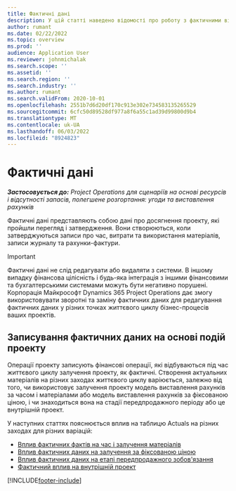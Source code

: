 ```yaml
---
title: Фактичні дані
description: У цій статті наведено відомості про роботу з фактичними відомостями в корпорації Майкрософт Dynamics 365 Project Operations.
author: rumant
ms.date: 02/22/2022
ms.topic: overview
ms.prod: ''
audience: Application User
ms.reviewer: johnmichalak
ms.search.scope: ''
ms.assetid: ''
ms.search.region: ''
ms.search.industry: ''
ms.author: rumant
ms.search.validFrom: 2020-10-01
ms.openlocfilehash: 2551b7d6d20df170c913e302e734583135265529
ms.sourcegitcommit: 6cfc50d89528df977a8f6a55c1ad39d99800d9b4
ms.translationtype: MT
ms.contentlocale: uk-UA
ms.lasthandoff: 06/03/2022
ms.locfileid: "8924823"
---
```

# <a name="actuals"></a>Фактичні дані

_**Застосовується до:** Project Operations для сценаріїв на основі ресурсів і відсутності запасів, полегшене розгортання: угоди та виставлення рахунків_

Фактичні дані представляють собою дані про досягнення проекту, які пройшли перегляд і затвердження. Вони створюються, коли затверджуються записи про час, витрати та використання матеріалів, записи журналу та рахунки-фактури.

> [!IMPORTANT]
> Фактичні дані не слід редагувати або видаляти з системи. В іншому випадку фінансова цілісність і будь-яка інтеграція з іншими фінансовими та бухгалтерськими системами можуть бути негативно порушені. Корпорація Майкрософт Dynamics 365 Project Operations дає змогу використовувати зворотні та заміну фактичних даних для редагування фактичних даних у різних точках життєвого циклу бізнес-процесів ваших проектів.

## <a name="recording-actuals-based-on-project-events"></a>Записування фактичних даних на основі подій проекту

Операції проекту записують фінансові операції, які відбуваються під час життєвого циклу залучення проекту, як фактичні. Створення актуальних матеріалів на різних заходах життєвого циклу варіюється, залежно від того, чи використовує залучення проекту модель виставлення рахунків за часом і матеріалами або модель виставлення рахунків за фіксованою ціною, і чи знаходиться вона на стадії передпродажного періоду або це внутрішній проект.

У наступних статтях пояснюється вплив на таблицю Actuals на різних заходах для різних варіацій:

- [Вплив фактичних фактів на час і залучення матеріалів](ActualsonTM.md)
- [Вплив фактичних даних на залучення за фіксованою ціною](ActualonFP.md)
- [Вплив фактичних даних на етапі передпродажного зобов'язання](ActualonPreSales.md)
- [Фактичний вплив на внутрішній проект](ActualonInternal.md)

[!INCLUDE[footer-include](../includes/footer-banner.md)]

